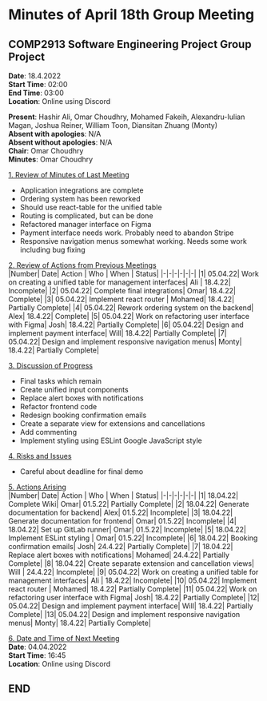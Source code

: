 # Minutes of April 18th Group Meeting

## COMP2913 Software Engineering Project Group Project

**Date**: 18.4.2022  
**Start Time**: 02:00  
**End Time**: 03:00  
**Location**: Online using Discord

**Present**: Hashir Ali, Omar Choudhry, Mohamed Fakeih, Alexandru-Iulian Magan, Joshua Reiner, William Toon, Diansitan Zhuang (Monty)  
**Absent with apologies**: N/A  
**Absent without apologies**: N/A  
**Chair**: Omar Choudhry  
**Minutes**: Omar Choudhry

<u>1. Review of Minutes of Last Meeting</u>

- Application integrations are complete
- Ordering system has been reworked
- Should use react-table for the unified table
- Routing is complicated, but can be done
- Refactored manager interface on Figma
- Payment interface needs work. Probably need to abandon Stripe
- Responsive navigation menus somewhat working. Needs some work including bug fixing

<u>2. Review of Actions from Previous Meetings</u>  
|Number| Date| Action | Who | When | Status|
|-|-|-|-|-|-|
|1| 05.04.22| Work on creating a unified table for management interfaces| Ali | 18.4.22| Incomplete|
|2| 05.04.22| Complete final integrations| Omar| 18.4.22| Complete|
|3| 05.04.22| Implement react router | Mohamed| 18.4.22| Partially Complete|
|4| 05.04.22| Rework ordering system on the backend| Alex| 18.4.22| Complete|
|5| 05.04.22| Work on refactoring user interface with Figma| Josh| 18.4.22| Partially Complete|
|6| 05.04.22| Design and implement payment interface| Will| 18.4.22| Partially Complete|
|7| 05.04.22| Design and implement responsive navigation menus| Monty| 18.4.22| Partially Complete|

<u>3. Discussion of Progress</u>

- Final tasks which remain
- Create unified input components
- Replace alert boxes with notifications
- Refactor frontend code
- Redesign booking confirmation emails
- Create a separate view for extensions and cancellations
- Add commenting
- Implement styling using ESLint Google JavaScript style

<u>4. Risks and Issues</u>

- Careful about deadline for final demo

<u>5. Actions Arising</u>  
|Number| Date| Action | Who | When | Status|
|-|-|-|-|-|-|
|1| 18.04.22| Complete Wiki| Omar| 01.5.22| Partially Complete|
|2| 18.04.22| Generate documentation for backend| Alex| 01.5.22| Incomplete|
|3| 18.04.22| Generate documentation for frontend| Omar| 01.5.22| Incomplete|
|4| 18.04.22| Set up GitLab runner| Omar| 01.5.22| Incomplete|
|5| 18.04.22| Implement ESLint styling | Omar| 01.5.22| Incomplete|
|6| 18.04.22| Booking confirmation emails| Josh| 24.4.22| Partially Complete|
|7| 18.04.22| Replace alert boxes with notifications| Mohamed| 24.4.22| Partially Complete|
|8| 18.04.22| Create separate extension and cancellation views| Will | 24.4.22| Incomplete|
|9| 05.04.22| Work on creating a unified table for management interfaces| Ali | 18.4.22| Incomplete|
|10| 05.04.22| Implement react router | Mohamed| 18.4.22| Partially Complete|
|11| 05.04.22| Work on refactoring user interface with Figma| Josh| 18.4.22| Partially Complete|
|12| 05.04.22| Design and implement payment interface| Will| 18.4.22| Partially Complete|
|13| 05.04.22| Design and implement responsive navigation menus| Monty| 18.4.22| Partially Complete|

<u>6. Date and Time of Next Meeting</u>  
**Date**: 04.04.2022  
**Start Time**: 16:45  
**Location**: Online using Discord

## END
